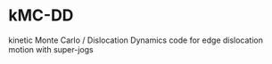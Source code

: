 # kMC-DD
kinetic Monte Carlo / Dislocation Dynamics code for edge dislocation motion with super-jogs
